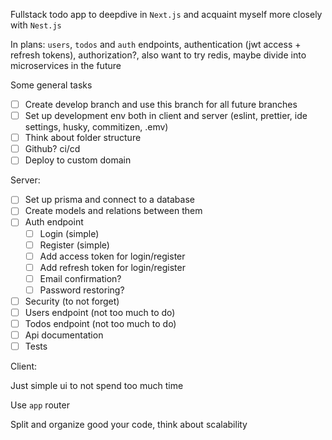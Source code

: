 Fullstack todo app to deepdive in `Next.js` and acquaint myself more closely with `Nest.js`

In plans: `users`, `todos` and `auth` endpoints, authentication (jwt access + refresh tokens), authorization?, also want to try redis, maybe divide into microservices in the future

Some general tasks 
- [ ] Create develop branch and use this branch for all future branches
- [ ] Set up development env both in client and server (eslint, prettier, ide settings, husky, commitizen, .emv)
- [ ] Think about folder structure
- [ ] Github? ci/cd
- [ ] Deploy to custom domain
      
Server: 
  - [ ] Set up prisma and connect to a database
  - [ ] Create models and relations between them
  - [ ] Auth endpoint
    - [ ] Login (simple)
    - [ ] Register (simple)
    - [ ] Add access token for login/register
    - [ ] Add refresh token for login/register
    - [ ] Email confirmation?
    - [ ] Password restoring?
  - [ ] Security (to not forget)
  - [ ] Users endpoint (not too much to do)
  - [ ] Todos endpoint (not too much to do)
  - [ ] Api documentation
  - [ ] Tests
     
Client:

Just simple ui to not spend too much time

Use `app` router

Split and organize good your code, think about scalability

